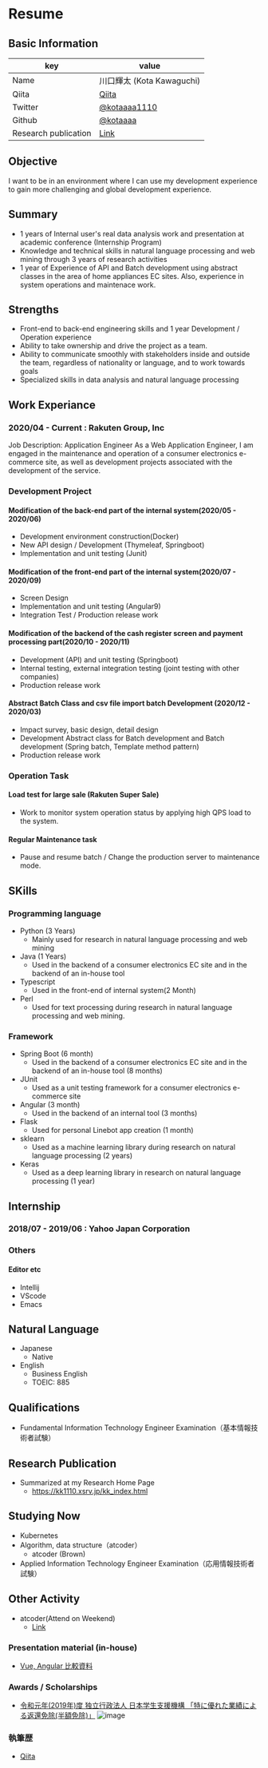 # Resume

## Basic Information

|key|value|
|---|-----|
|Name|川口輝太 (Kota Kawaguchi)|
|Qiita|[Qiita](https://qiita.com/kotaaaa)|
|Twitter|[@kotaaaa1110](https://twitter.com/kotaaaa1110)|
|Github|[@kotaaaa](https://github.com/kotaaaa)|
|Research publication|[Link](https://kk1110.xsrv.jp/kk_index.html)|

## Objective
I want to be in an environment where I can use my development experience to gain more challenging and global development experience.

## Summary
- 1 years of Internal user's real data analysis work and presentation at academic conference (Internship Program)
- Knowledge and technical skills in natural language processing and web mining through 3 years of research activities
- 1 year of Experience of API and Batch development using abstract classes in the area of home appliances EC sites. Also, experience in system operations and maintenace work.

## Strengths
- Front-end to back-end engineering skills and 1 year Development / Operation experience
- Ability to take ownership and drive the project as a team.
- Ability to communicate smoothly with stakeholders inside and outside the team, regardless of nationality or language, and to work towards goals
- Specialized skills in data analysis and natural language processing

## Work Experiance

### 2020/04 - Current : Rakuten Group, Inc

Job Description: Application Engineer
As a Web Application Engineer, I am engaged in the maintenance and operation of a consumer electronics e-commerce site, as well as development projects associated with the development of the service.

### Development Project
#### Modification of the back-end part of the internal system(2020/05 - 2020/06)
- Development environment construction(Docker)
- New API design / Development (Thymeleaf, Springboot)
- Implementation and unit testing (Junit)

#### Modification of the front-end part of the internal system(2020/07 - 2020/09)
- Screen Design
- Implementation and unit testing (Angular9)
- Integration Test / Production release work

#### Modification of the backend of the cash register screen and payment processing part(2020/10 - 2020/11)
- Development (API) and unit testing (Springboot)
- Internal testing, external integration testing (joint testing with other companies)
- Production release work

#### Abstract Batch Class and csv file import batch Development (2020/12 - 2020/03)
- Impact survey, basic design, detail design
- Development Abstract class for Batch development and Batch development (Spring batch, Template method pattern)
- Production release work 

### Operation Task
#### Load test for large sale (Rakuten Super Sale)
- Work to monitor system operation status by applying high QPS load to the system.
#### Regular Maintenance task
- Pause and resume batch / Change the production server to maintenance mode.


## SKills
### Programming language
- Python (3 Years)
  -  Mainly used for research in natural language processing and web mining
- Java (1 Years)
   - Used in the backend of a consumer electronics EC site and in the backend of an in-house tool 
- Typescript 
  - Used in the front-end of internal system(2 Month)
- Perl
  - Used for text processing during research in natural language processing and web mining.

### Framework
- Spring Boot (6 month)
  - Used in the backend of a consumer electronics EC site and in the backend of an in-house tool (8 months)
- JUnit
  - Used as a unit testing framework for a consumer electronics e-commerce site
- Angular (3 month)
  - Used in the backend of an internal tool (3 months)
- Flask
  - Used for personal Linebot app creation (1 month)
- sklearn
  - Used as a machine learning library during research on natural language processing (2 years)
- Keras
  - Used as a deep learning library in research on natural language processing (1 year)

## Internship
### 2018/07 - 2019/06 : Yahoo Japan Corporation

### Others

#### Editor etc
- Intellij
- VScode
- Emacs

## Natural Language
- Japanese
  - Native
- English
  - Business English
  - TOEIC: 885 

## Qualifications
- Fundamental Information Technology Engineer Examination（基本情報技術者試験）

## Research Publication
- Summarized at my Research Home Page
  - https://kk1110.xsrv.jp/kk_index.html

## Studying Now
- Kubernetes
- Algorithm, data structure（atcoder）
  - atcoder (Brown)
- Applied Information Technology Engineer Examination（応用情報技術者試験）

<!-- ## 課外活動 -->

<!-- ### 社外プロジェクト -->
<!-- * [運営に携わっているコミュニティ](そのコミュニティのconnpassやカンファレンスページのリンクとか) -->
<!-- * [副業で携わっているサービス](そのサービスのランディングページのリンクとか) -->

## Other Activity
- atcoder(Attend on Weekend)
  - [Link](https://atcoder.jp/users/kotakota1110)

### Presentation material (in-house)
* [Vue, Angular 比較資料](https://docs.google.com/presentation/d/1h_P7dhnW3S0hDDh1SePlVg5xgqcNsKFr04HTVTySlzo/edit?usp=sharing)

### Awards / Scholarships
* [令和元年(2019年)度 独立行政法人 日本学生支援機構 「特に優れた業績による返還免除(半額免除)」](https://www.jasso.go.jp/shogakukin/taiyochu/gyosekimenjyo/index.html)
![image](https://user-images.githubusercontent.com/25422441/103165140-4a401380-4857-11eb-907d-457b28af81c6.png)


### 執筆歴
* [Qiita](https://qiita.com/kotaaaa)
